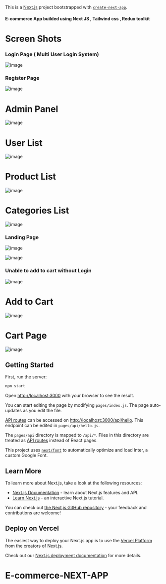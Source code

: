This is a [Next.js](https://nextjs.org/) project bootstrapped with [`create-next-app`](commhttps://github.com/vercel/next.js/tree/canary/packages/create-next-app).

#### E-commerce App builded using Next JS , Tailwind css , Redux toolkit 

# Screen Shots

### Login Page ( Multi User Login System)
![image](https://user-images.githubusercontent.com/90745903/219389777-94fabe66-1d22-490f-b71a-365f64e91d13.png)

### Register Page
![image](https://user-images.githubusercontent.com/90745903/219389817-5491bfac-b17f-4954-a92a-51c5c1d6b029.png)

# Admin Panel

![image](https://user-images.githubusercontent.com/90745903/219390994-b41355cf-fa34-44c0-89b3-4e48dbaf0efb.png)

# User List
![image](https://user-images.githubusercontent.com/90745903/219391048-769c79d1-338f-45d4-a65c-01194b94615a.png)

# Product List
![image](https://user-images.githubusercontent.com/90745903/219391135-b4d08bd0-cc49-4556-b31e-528445ca8315.png)

# Categories List
![image](https://user-images.githubusercontent.com/90745903/219391235-bcaff092-7a79-4e73-a6d9-b2d5c7befe8a.png)





### Landing Page

![image](https://user-images.githubusercontent.com/90745903/219389594-04074cfb-322c-4364-9ff6-d654d920d01f.png)

![image](https://user-images.githubusercontent.com/90745903/219389700-4a00d60a-8f96-45c7-af9a-b36c6eaa8068.png)

### Unable to add to cart without Login 
![image](https://user-images.githubusercontent.com/90745903/219389887-2838fc49-69b4-40b2-9f2f-76e82f3d80a1.png)

# Add to Cart
![image](https://user-images.githubusercontent.com/90745903/219390483-6d11edc9-e3aa-408d-9f47-d6771be69718.png)


# Cart Page
![image](https://user-images.githubusercontent.com/90745903/219390405-e287f6ac-e776-400f-ade2-704d2af40ae6.png)




## Getting Started

First, run the server:

```bash
npm start
```

Open [http://localhost:3000](http://localhost:3000) with your browser to see the result.

You can start editing the page by modifying `pages/index.js`. The page auto-updates as you edit the file.

[API routes](https://nextjs.org/docs/api-routes/introduction) can be accessed on [http://localhost:3000/api/hello](http://localhost:3000/api/hello). This endpoint can be edited in `pages/api/hello.js`.

The `pages/api` directory is mapped to `/api/*`. Files in this directory are treated as [API routes](https://nextjs.org/docs/api-routes/introduction) instead of React pages.

This project uses [`next/font`](https://nextjs.org/docs/basic-features/font-optimization) to automatically optimize and load Inter, a custom Google Font.

## Learn More

To learn more about Next.js, take a look at the following resources:

- [Next.js Documentation](https://nextjs.org/docs) - learn about Next.js features and API.
- [Learn Next.js](https://nextjs.org/learn) - an interactive Next.js tutorial.

You can check out [the Next.js GitHub repository](https://github.com/vercel/next.js/) - your feedback and contributions are welcome!

## Deploy on Vercel

The easiest way to deploy your Next.js app is to use the [Vercel Platform](https://vercel.com/new?utm_medium=default-template&filter=next.js&utm_source=create-next-app&utm_campaign=create-next-app-readme) from the creators of Next.js.

Check out our [Next.js deployment documentation](https://nextjs.org/docs/deployment) for more details.
# E-commerce-NEXT-APP
